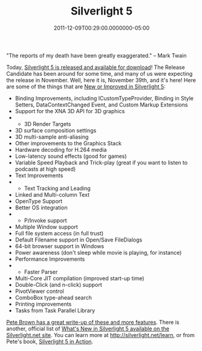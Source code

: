 ﻿---
title: Silverlight 5
date: "2011-12-09T00:29:00.0000000-05:00"
description: Today, Silverlight 5 is released and available for download!
featuredImage: /img/silverlight.png
---

"The reports of my death have been greatly exaggerated." – Mark Twain

Today, [Silverlight 5 is released and available for download](http://blogs.msdn.com/b/silverlight/archive/2011/12/09/silverlight-5-available-for-download-today.aspx)! The Release Candidate has been around for some time, and many of us were expecting the release in November. Well, here it is, November 39th, and it's here! Here are some of the things that are [New or Improved in Silverlight 5](http://10rem.net/blog/2011/09/04/the-big-list-of-whats-new-or-improved-in-silverlight-5):

* Binding Improvements, including ICustomTypeProvider, Binding in Style Setters, DataContextChanged Event, and Custom Markup Extensions
* Support for the XNA 3D API for 3D graphics
* * 3D Render Targets
 * 3D surface composition settings
 * 3D multi-sample anti-aliasing
* Other improvements to the Graphics Stack
* Hardware decoding for H.264 media
* Low-latency sound effects (good for games)
* Variable Speed Playback and Trick-play (great if you want to listen to podcasts at high speed)
* Text Improvements
* * Text Tracking and Leading
 * Linked and Multi-column Text
 * OpenType Support
* Better OS integration
* * P/Invoke support
 * Multiple Window support
 * Full file system access (in full trust)
 * Default Filename support in Open/Save FileDialogs
 * 64-bit browser support in Windows
 * Power awareness (don't sleep while movie is playing, for instance)
* Performance Improvements
* * Faster Parser
 * Multi-Core JIT compilation (improved start-up time)
* Double-Click (and n-click) support
* PivotViewer control
* ComboBox type-ahead search
* Printing improvements
* Tasks from Task Parallel Library

[Pete Brown has a great write-up of these and more features](http://10rem.net/blog/2011/09/04/the-big-list-of-whats-new-or-improved-in-silverlight-5). There is another, official list of [What's New in Silverlight 5 available on the Silverlight.net site](http://www.silverlight.net/learn/overview/what%27s-new-in-silverlight-5). You can learn more at <http://silverlight.net/learn>, or from Pete's book, [Silverlight 5 in Action](http://www.amazon.com/gp/product/1617290319/ref=as_li_ss_tl?ie=UTF8&tag=aspalliancecom&linkCode=as2&camp=1789&creative=390957&creativeASIN=1617290319).

